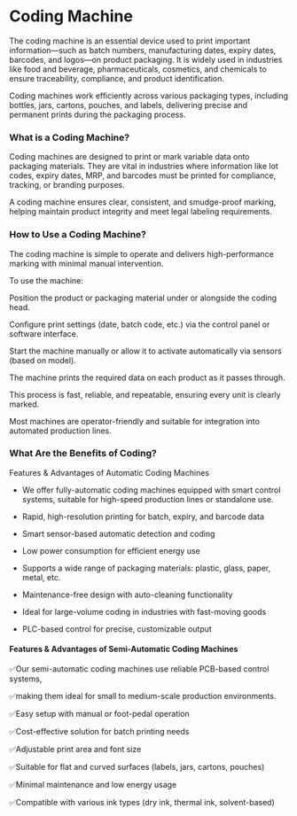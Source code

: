 # Coding Machine

The coding machine is an essential device used to print important information—such as batch numbers, manufacturing dates, expiry dates, barcodes, and logos—on product packaging.
It is widely used in industries like food and beverage, pharmaceuticals, cosmetics, and chemicals to ensure traceability, compliance, and product identification.

Coding machines work efficiently across various packaging types, including bottles, jars, cartons, pouches, and labels, delivering precise and permanent prints during the packaging process.

### What is a Coding Machine?
 
Coding machines are designed to print or mark variable data onto packaging materials.
They are vital in industries where information like lot codes, expiry dates, MRP, and barcodes must be printed for compliance, tracking, or branding purposes.

A coding machine ensures clear, consistent, and smudge-proof marking, helping maintain product integrity and meet legal labeling requirements.

### How to Use a Coding Machine?
The coding machine is simple to operate and delivers high-performance marking with minimal manual intervention.

To use the machine:

Position the product or packaging material under or alongside the coding head.

Configure print settings (date, batch code, etc.) via the control panel or software interface.

Start the machine manually or allow it to activate automatically via sensors (based on model).

The machine prints the required data on each product as it passes through.

This process is fast, reliable, and repeatable, ensuring every unit is clearly marked.

Most machines are operator-friendly and suitable for integration into automated production lines.

### What Are the Benefits of Coding?
Features & Advantages of Automatic Coding Machines

- We offer fully-automatic coding machines equipped with smart control systems, suitable for high-speed production lines or standalone use.

- Rapid, high-resolution printing for batch, expiry, and barcode data

- Smart sensor-based automatic detection and coding

- Low power consumption for efficient energy use

- Supports a wide range of packaging materials: plastic, glass, paper, metal, etc.

- Maintenance-free design with auto-cleaning functionality

- Ideal for large-volume coding in industries with fast-moving goods

- PLC-based control for precise, customizable output

#### Features & Advantages of Semi-Automatic Coding Machines

✅Our semi-automatic coding machines use reliable PCB-based control systems,

✅making them ideal for small to medium-scale production environments.

✅Easy setup with manual or foot-pedal operation

✅Cost-effective solution for batch printing needs

✅Adjustable print area and font size

✅Suitable for flat and curved surfaces (labels, jars, cartons, pouches)

✅Minimal maintenance and low energy usage

✅Compatible with various ink types (dry ink, thermal ink, solvent-based)

